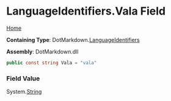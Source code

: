 <a name="_top"></a>

# LanguageIdentifiers\.Vala Field

[Home](../../../README.md#_top)

**Containing Type**: DotMarkdown\.[LanguageIdentifiers](../README.md#_top)

**Assembly**: DotMarkdown\.dll

```csharp
public const string Vala = "vala"
```

### Field Value

System\.[String](https://docs.microsoft.com/en-us/dotnet/api/system.string)